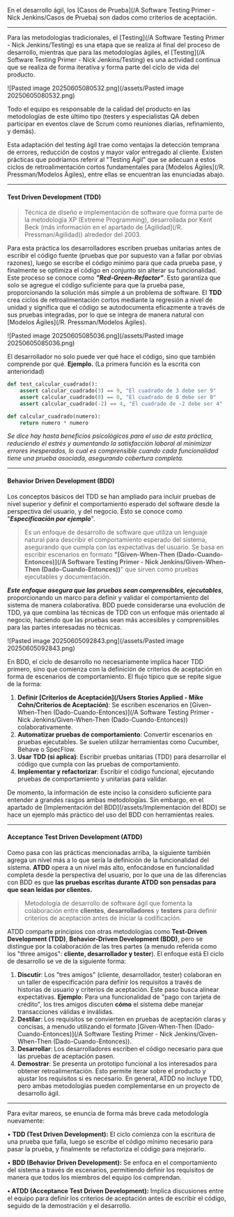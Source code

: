 En el desarrollo ágil, los [Casos de Prueba](/A Software Testing Primer - Nick Jenkins/Casos de Prueba) son dados como criterios de aceptación.
****
Para las metodologías tradicionales, el [Testing](/A Software Testing Primer - Nick Jenkins/Testing) es una etapa que se realiza al final del proceso de desarrollo, mientras que para las metodologías ágiles, el [Testing](/A Software Testing Primer - Nick Jenkins/Testing) es una actividad continua que se realiza de forma iterativa y forma parte del ciclo de vida del producto.

![Pasted image 20250605080532.png](/assets/Pasted image 20250605080532.png)

Todo el equipo es responsable de la calidad del producto en las metodologías de este último tipo (testers y especialistas QA deben participar en eventos clave de Scrum como reuniones diarias, refinamiento, y demás). 

Esta adaptación del testing ágil trae como ventajas la detección temprana de errores, reducción de costos y mayor valor entregado al cliente. Existen prácticas que podríamos referir al "Testing Ágil" que se adecuan a estos ciclos de retroalimentación cortos fundamentales para [Modelos Ágiles](/R. Pressman/Modelos Ágiles), entre ellas se encuentran las enunciadas abajo.
****
#### **Test Driven Development (TDD)**

> Técnica de diseño e implementación de software que forma parte de la metodología XP (Extreme Programming), desarrollada por Kent Beck (más información en el apartado de [Agilidad](/R. Pressman/Agilidad)) alrededor del 2003. 

Para esta práctica los desarrolladores escriben pruebas unitarias antes de escribir el código fuente (pruebas que por supuesto van a fallar por obvias razones), luego se escribe el código mínimo para que cada prueba pase, y finalmente se optimiza el código en conjunto sin alterar su funcionalidad. Este proceso se conoce como ***"Red-Green-Refactor"***.
Esto garantiza que solo se agregue el código suficiente para que la prueba pase, proporcionando la solución más simple a un problema de software.
El **TDD** crea ciclos de retroalimentación cortos mediante la regresión a nivel de unidad y significa que el código se autodocumenta eficazmente a través de sus pruebas integradas, por lo que se integra de manera natural con [Modelos Ágiles](/R. Pressman/Modelos Ágiles).

![Pasted image 20250605085036.png](/assets/Pasted image 20250605085036.png)

El desarrollador no solo puede ver qué hace el código, sino que también comprende por qué.
**Ejemplo.** (La primera función es la escrita con anterioridad)
```python
def test_calcular_cuadrado():
    assert calcular_cuadrado(3) == 9, "El cuadrado de 3 debe ser 9"
    assert calcular_cuadrado(0) == 0, "El cuadrado de 0 debe ser 0"
    assert calcular_cuadrado(-2) == 4, "El cuadrado de -2 debe ser 4"

def calcular_cuadrado(numero):
    return numero * numero
```

*Se dice hay hasta beneficios psicológicos para el uso de esta práctica, reduciendo el estrés y aumentando la satisfacción laboral al minimizar errores inesperados, lo cual es comprensible cuando cada funcionalidad tiene una prueba asociada, asegurando cobertura completa.*
****
#### **Behavior Driven Development (BDD)**
Los conceptos básicos del TDD se han ampliado para incluir pruebas de nivel superior y definir el comportamiento esperado del software desde la perspectiva del usuario, y del negocio. Esto se conoce como "***Especificación por ejemplo***".

> Es un enfoque de desarrollo de software que utiliza un lenguaje natural para describir el comportamiento esperado del sistema, asegurando que cumpla con las expectativas del usuario. Se basa en escribir escenarios en formato **"[Given-When-Then (Dado-Cuando-Entonces)](/A Software Testing Primer - Nick Jenkins/Given-When-Then (Dado-Cuando-Entonces))**" que sirven como pruebas ejecutables y documentación.

***Este enfoque asegura que las pruebas sean comprensibles, ejecutables***, proporcionando un marco para definir y validar el comportamiento del sistema de manera colaborativa.
BDD puede considerarse una evolución de TDD, ya que combina las técnicas de TDD con un enfoque más orientado al negocio, haciendo que las pruebas sean más accesibles y comprensibles para las partes interesadas no técnicas.

![Pasted image 20250605092843.png](/assets/Pasted image 20250605092843.png)

En BDD, el ciclo de desarrollo no necesariamente implica hacer TDD primero, sino que comienza con la definición de criterios de aceptación en forma de escenarios de comportamiento. El flujo típico que se repite sigue de la forma:

1. **Definir [Criterios de Aceptación](/Users Stories Applied - Mike Cohn/Criterios de Aceptación)**: Se escriben escenarios en [Given-When-Then (Dado-Cuando-Entonces)](/A Software Testing Primer - Nick Jenkins/Given-When-Then (Dado-Cuando-Entonces)) colaborativamente.
2. **Automatizar pruebas de comportamiento**: Convertir escenarios en pruebas ejecutables. Se suelen utilizar herramientas como Cucumber, Behave o SpecFlow.
3. **Usar TDD (si aplica)**: Escribir pruebas unitarias (TDD) para desarrollar el código que cumpla con las pruebas de comportamiento.
4. **Implementar y refactorizar**: Escribir el código funcional, ejecutando pruebas de comportamiento y unitarias para validar.

De momento, la información de este inciso la considero suficiente para entender a grandes rasgos ambas metodologías. Sin embargo, en el apartado de [Implementación del BDD](/assets/Implementación del BDD) se hace un ejemplo más práctico del uso del BDD con herramientas reales.
****
#### **Acceptance Test Driven Development (ATDD)**
Como pasa con las prácticas mencionadas arriba, la siguiente también agrega un nivel más a lo que sería la definición de la funcionalidad del sistema. **ATDD** opera a un nivel más alto, enfocándose en funcionalidad completa desde la perspectiva del usuario, por lo que una de las diferencias con BDD es que **las pruebas escritas durante ATDD son pensadas para que sean leídas por clientes.**

> Metodología de desarrollo de software ágil que fomenta la colaboración entre **clientes**, **desarrolladores** y **testers** para definir criterios de aceptación antes de iniciar la codificación.

ATDD comparte principios con otras metodologías como **Test-Driven Development (TDD)**, **Behavior-Driven Development (BDD)**, pero se distingue por la colaboración de las tres partes (a menudo referida como los "three amigos": **cliente, desarrollador y tester**). El enfoque está 
El ciclo de desarrollo se ve de la siguiente forma:

1. **Discutir**: Los "tres amigos" (cliente, desarrollador, tester) colaboran en un taller de especificación para definir los requisitos a través de historias de usuario y criterios de aceptación. Este paso busca alinear expectativas. **Ejemplo**: Para una funcionalidad de "pago con tarjeta de crédito", los tres amigos discuten **cómo** el sistema debe manejar transacciones válidas e inválidas.
2. **Destilar**: Los requisitos se convierten en pruebas de aceptación claras y concisas, a menudo utilizando el formato [Given-When-Then (Dado-Cuando-Entonces)](/A Software Testing Primer - Nick Jenkins/Given-When-Then (Dado-Cuando-Entonces)).
3. **Desarrollar**: Los desarrolladores escriben el código necesario para que las pruebas de aceptación pasen.
4. **Demostrar**: Se presenta un prototipo funcional a los interesados para obtener retroalimentación. Esto permite iterar sobre el producto y ajustar los requisitos si es necesario.
En general, ATDD no incluye TDD, pero ambas metodologías pueden complementarse en un proyecto de desarrollo ágil.
****
Para evitar mareos, se enuncia de forma más breve cada metodología nuevamente:

• **TDD (Test Driven Development):** El ciclo comienza con la escritura de una prueba que falla, luego se escribe el código mínimo necesario para pasar la prueba, y finalmente se refactoriza el código para mejorarlo.

• **BDD (Behavior Driven Development):** Se enfoca en el comportamiento del sistema a través de escenarios, permitiendo definir los requisitos de manera que todos los miembros del equipo los comprendan. 

**• ATDD (Acceptance Test Driven Development):** Implica discusiones entre el equipo para definir los criterios de aceptación antes de escribir el código, seguido de la demostración y el desarrollo.